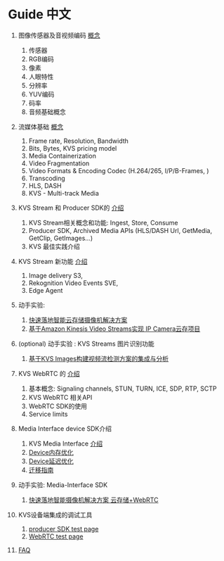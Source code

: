 # Guide 中文

1. 图像传感器及音视频编码 [概念](./Basic%20Video%20for%20KVS.pdf)
    1. 传感器
    2. RGB编码
    3. 像素
    4. 人眼特性
    5. 分辨率
    6. YUV编码
    7. 码率
    8. 音频基础概念
2. 流媒体基础 [概念](./Streaming%20Media%20Concepts%20for%20Beginners.pdf)
    1. Frame rate, Resolution, Bandwidth
    2. Bits, Bytes, KVS pricing model
    3. Media Containerization
    4. Video Fragmentation
    5. Video Formats & Encoding Codec (H.264/265, I/P/B-Frames, )
    6. Transcoding
    7. HLS, DASH
    8. KVS - Multi-track Media
3. KVS Stream 和 Producer SDK的 [介绍](./Intro%20to%20Kinesis%20Video%20Streams.pdf)
    1. KVS Stream相关概念和功能: Ingest, Store, Consume
    2. Producer SDK, Archived Media APIs (HLS/DASH Url, GetMedia, GetClip, GetImages...)
    3. KVS 最佳实践介绍
4. KVS Stream 新功能 [介绍](./Latest%20Features.pdf)
    1. Image delivery S3,
    2. Rekognition Video Events SVE,
    3. Edge Agent
5. 动手实验: 
    1. [快速落地智能云存储摄像机解决方案](https://aws.amazon.com/cn/blogs/china/foundation-of-fast-landing-smart-camera-solution/)
    2. [基于Amazon Kinesis Video Streams实现 IP Camera云存项目](https://aws.amazon.com/cn/blogs/china/realize-ip-camera-cloud-storage-project-based-on-amazon-kinesis-video-streams/)

6. (optional) 动手实验 : KVS Streams 图片识别功能
    1. [基于KVS Images构建视频流检测方案的集成与分析](https://aws.amazon.com/cn/blogs/china/integration-and-analysis-of-video-stream-detection-scheme-based-on-amazon-kinesis-video-stream-images/)

7. KVS WebRTC 的 [介绍](./Intro%20to%20KVS%20WebRTC.pdf)
    1. 基本概念: Signaling channels, STUN, TURN, ICE, SDP, RTP, SCTP
    2. KVS WebRTC 相关API
    3. WebRTC SDK的使用
    4. Service limits
8. Media Interface device SDK介绍
    1. KVS Media Interface [介绍](../README.md)
    2. [Device内存优化](./memory.md)
    3. [Device延迟优化](./latency.md)
    4. [迁移指南](./migration_guide.md)
9. 动手实验: Media-Interface SDK
    1. [快速落地智能摄像机解决方案 云存储+WebRTC](https://aws.amazon.com/cn/blogs/china/fast-landing-smart-camera-solution-cloud-storage-webrtc/)
10. KVS设备端集成的调试工具
    1. [producer SDK test page](https://github.com/aws-samples/amazon-kinesis-video-streams-media-viewer)
    2. [WebRTC test page](https://github.com/codingspirit/kvs-webrtc-test-page)
11. [FAQ](https://w.amazon.com/bin/view/GCR_INFRA_SSA/Playbooks/IoTCenter)

